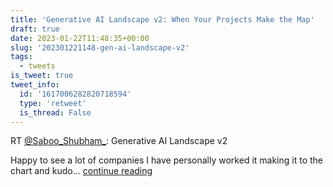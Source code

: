 ```yaml
---
title: 'Generative AI Landscape v2: When Your Projects Make the Map'
draft: true
date: 2023-01-22T11:48:35+00:00
slug: '202301221148-gen-ai-landscape-v2'
tags:
  - tweets
is_tweet: true
tweet_info:
  id: '1617006282820718594'
  type: 'retweet'
  is_thread: False
---
```




RT [@Saboo_Shubham_](https://x.com/Saboo_Shubham_): Generative AI Landscape v2

Happy to see a lot of companies I have personally worked it making it to the chart and kudo… [continue reading](https://x.com/sytelus/status/1617006282820718594)
